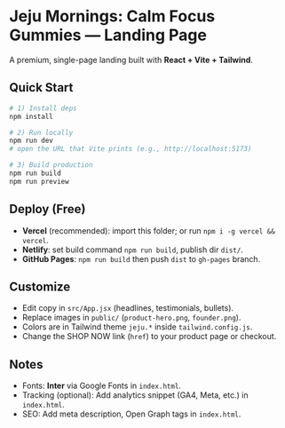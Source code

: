 # Jeju Mornings: Calm Focus Gummies — Landing Page

A premium, single-page landing built with **React + Vite + Tailwind**.

## Quick Start

```bash
# 1) Install deps
npm install

# 2) Run locally
npm run dev
# open the URL that Vite prints (e.g., http://localhost:5173)

# 3) Build production
npm run build
npm run preview
```

## Deploy (Free)

- **Vercel** (recommended): import this folder; or run `npm i -g vercel && vercel`.
- **Netlify**: set build command `npm run build`, publish dir `dist/`.
- **GitHub Pages**: `npm run build` then push `dist` to `gh-pages` branch.

## Customize

- Edit copy in `src/App.jsx` (headlines, testimonials, bullets).
- Replace images in `public/` (`product-hero.png`, `founder.png`).
- Colors are in Tailwind theme `jeju.*` inside `tailwind.config.js`.
- Change the SHOP NOW link (`href`) to your product page or checkout.

## Notes

- Fonts: **Inter** via Google Fonts in `index.html`.
- Tracking (optional): Add analytics snippet (GA4, Meta, etc.) in `index.html`.
- SEO: Add meta description, Open Graph tags in `index.html`.
